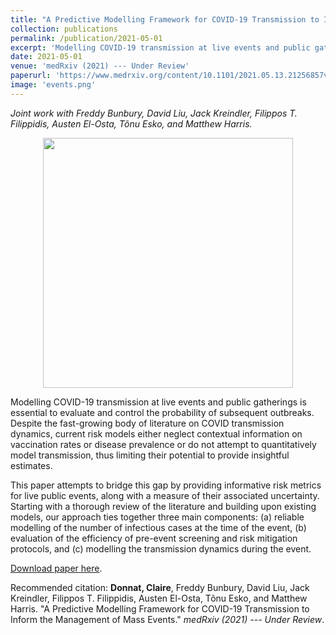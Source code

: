 ```yaml
---
title: "A Predictive Modelling Framework for COVID-19 Transmission to Inform the Management of Mass Events"
collection: publications
permalink: /publication/2021-05-01
excerpt: 'Modelling COVID-19 transmission at live events and public gatherings is essential to evaluate and control the probability of subsequent outbreaks. Model estimates can be used to inform event organizers about the possibility of super-spreading and the predicted efficacy of safety protocols, as well as to communicate to participants their personalised risk so that they may choose whether to attend. Yet, despite the fast-growing body of literature on COVID transmission dynamics, current risk models either neglect contextual information on vaccination rates or disease prevalence or do not attempt to quantitatively model transmission, thus limiting their potential to provide insightful estimates. This paper attempts to bridge this gap by providing informative risk metrics for live public events, along with a measure of their associated uncertainty. Starting with a thorough review of the literature and building upon existing models, our approach ties together three main components: (a) reliable modelling of the number of infectious cases at the time of the event, (b) evaluation of the efficiency of pre-event screening and risk mitigation protocols, and (c) modelling the transmission dynamics during the event. We demonstrate how uncertainty in the input parameters can be included in the model using Monte Carlo simulations. We discuss the underlying assumptions and limitations of our approach and implications for policy around live events management.'
date: 2021-05-01
venue: 'medRxiv (2021) --- Under Review'
paperurl: 'https://www.medrxiv.org/content/10.1101/2021.05.13.21256857v1'
image: 'events.png'
---
```

*Joint work with  Freddy Bunbury,  David Liu, Jack Kreindler, Filippos T. Filippidis, Austen El-Osta, Tõnu Esko, and Matthew Harris.* 


<p align="center">
<img src="{{ site.baseurl }}/images/events.png" alt="" width="400" height="400" />
</p>

Modelling COVID-19 transmission at live events and public gatherings is essential to evaluate and control the probability of subsequent outbreaks. Despite the fast-growing body of literature on COVID transmission dynamics, current risk models either neglect contextual information on vaccination rates or disease prevalence or do not attempt to quantitatively model transmission, thus limiting their potential to provide insightful estimates. 

This paper attempts to bridge this gap by providing informative risk metrics for live public events, along with a measure of their associated uncertainty. Starting with a thorough review of the literature and building upon existing models, our approach ties together three main components: (a) reliable modelling of the number of infectious cases at the time of the event, (b) evaluation of the efficiency of pre-event screening and risk mitigation protocols, and (c) modelling the transmission dynamics during the event.


[Download paper here](https://www.medrxiv.org/content/10.1101/2021.05.13.21256857v1).

Recommended citation:  __Donnat, Claire__, Freddy Bunbury, David Liu, Jack Kreindler, Filippos T. Filippidis, Austen El-Osta, Tõnu Esko, and Matthew Harris. "A Predictive Modelling Framework for COVID-19 Transmission to Inform the Management of Mass Events." <i> medRxiv (2021) --- Under Review</i>.

